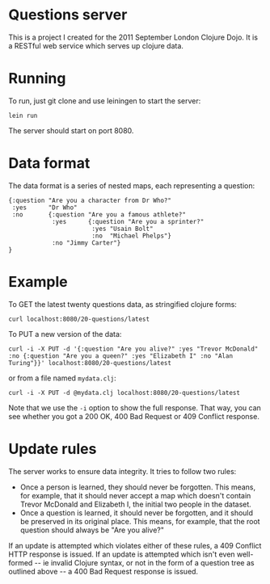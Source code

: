 # Questions server

This is a project I created for the 2011 September London Clojure
Dojo. It is a RESTful web service which serves up clojure data.

# Running

To run, just git clone and use leiningen to start the server:

    lein run

The server should start on port 8080.

# Data format

The data format is a series of nested maps, each representing a
question:

    {:question "Are you a character from Dr Who?"
     :yes      "Dr Who"
     :no       {:question "Are you a famous athlete?"
                :yes      {:question "Are you a sprinter?"
                           :yes "Usain Bolt"
                           :no  "Michael Phelps"}
                :no "Jimmy Carter"}
    }

# Example

To GET the latest twenty questions data, as stringified clojure forms:

    curl localhost:8080/20-questions/latest

To PUT a new version of the data:

    curl -i -X PUT -d '{:question "Are you alive?" :yes "Trevor McDonald" :no {:question "Are you a queen?" :yes "Elizabeth I" :no "Alan Turing"}}' localhost:8080/20-questions/latest

or from a file named `mydata.clj`:

    curl -i -X PUT -d @mydata.clj localhost:8080/20-questions/latest

Note that we use the `-i` option to show the full response. That way,
you can see whether you got a 200 OK, 400 Bad Request or 409 Conflict
response.

# Update rules

The server works to ensure data integrity. It tries to follow two
rules:

 - Once a person is learned, they should never be forgotten. This
   means, for example, that it should never accept a map which doesn't
   contain Trevor McDonald and Elizabeth I, the initial two people in
   the dataset.
 - Once a question is learned, it should never be forgotten, and it
   should be preserved in its original place. This means, for example,
   that the root question should always be "Are you alive?"

If an update is attempted which violates either of these rules, a 409
Conflict HTTP response is issued. If an update is attempted which
isn't even well-formed -- ie invalid Clojure syntax, or not in the
form of a question tree as outlined above -- a 400 Bad Request
response is issued.
